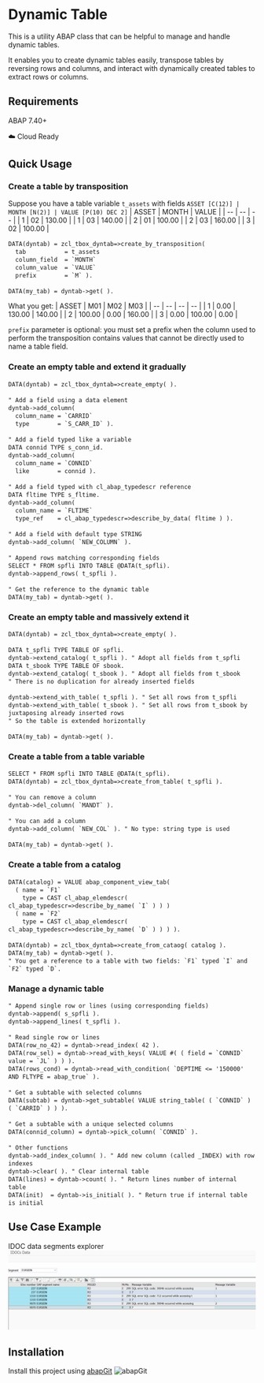 # Dynamic Table

This is a utility ABAP class that can be helpful to manage and handle dynamic tables. 

It enables you to create dynamic tables easily, transpose tables by reversing rows and columns, and interact with dynamically created tables to extract rows or columns.

## Requirements
ABAP 7.40+

☁️ Cloud Ready

## Quick Usage

### Create a table by transposition
Suppose you have a table variable `t_assets` with fields `ASSET [C(12)] | MONTH [N(2)] | VALUE [P(10) DEC 2]`
| ASSET | MONTH | VALUE |
| -- | -- | -- |
| 1 | 02 | 130.00 |
| 1 | 03 | 140.00 |
| 2 | 01 | 100.00 |
| 2 | 03 | 160.00 |
| 3 | 02 | 100.00 |
```abap
DATA(dyntab) = zcl_tbox_dyntab=>create_by_transposition(
  tab           = t_assets
  column_field  = `MONTH`
  column_value  = `VALUE`
  prefix        = `M` ).

DATA(my_tab) = dyntab->get( ).
```
What you get:
| ASSET | M01 | M02 | M03 |
| -- | -- | -- | -- |
| 1 | 0.00 | 130.00 | 140.00 |
| 2 | 100.00 | 0.00 | 160.00 |
| 3 | 0.00 | 100.00 | 0.00 |

`prefix` parameter is optional: you must set a prefix when the column used to perform the transposition contains values that cannot be directly used to name a table field.

### Create an empty table and extend it gradually
```abap
DATA(dyntab) = zcl_tbox_dyntab=>create_empty( ).

" Add a field using a data element
dyntab->add_column(
  column_name = `CARRID`
  type        = `S_CARR_ID` ).

" Add a field typed like a variable
DATA connid TYPE s_conn_id.
dyntab->add_column(
  column_name = `CONNID`
  like        = connid ).

" Add a field typed with cl_abap_typedescr reference
DATA fltime TYPE s_fltime.
dyntab->add_column(
  column_name = `FLTIME`
  type_ref    = cl_abap_typedescr=>describe_by_data( fltime ) ).

" Add a field with default type STRING
dyntab->add_column( `NEW_COLUMN` ).

" Append rows matching corresponding fields
SELECT * FROM spfli INTO TABLE @DATA(t_spfli).
dyntab->append_rows( t_spfli ).

" Get the reference to the dynamic table
DATA(my_tab) = dyntab->get( ).
```

### Create an empty table and massively extend it
```abap
DATA(dyntab) = zcl_tbox_dyntab=>create_empty( ).

DATA t_spfli TYPE TABLE OF spfli.
dyntab->extend_catalog( t_spfli ). " Adopt all fields from t_spfli
DATA t_sbook TYPE TABLE OF sbook.
dyntab->extend_catalog( t_sbook ). " Adopt all fields from t_sbook
" There is no duplication for already inserted fields

dyntab->extend_with_table( t_spfli ). " Set all rows from t_spfli
dyntab->extend_with_table( t_sbook ). " Set all rows from t_sbook by juxtaposing already inserted rows
" So the table is extended horizontally

DATA(my_tab) = dyntab->get( ).
```

### Create a table from a table variable
```abap
SELECT * FROM spfli INTO TABLE @DATA(t_spfli).
DATA(dyntab) = zcl_tbox_dyntab=>create_from_table( t_spfli ).

" You can remove a column
dyntab->del_column( `MANDT` ).

" You can add a column
dyntab->add_column( `NEW_COL` ). " No type: string type is used

DATA(my_tab) = dyntab->get( ).
```

### Create a table from a catalog
```abap
DATA(catalog) = VALUE abap_component_view_tab(
  ( name = `F1`
    type = CAST cl_abap_elemdescr( cl_abap_typedescr=>describe_by_name( `I` ) ) )
  ( name = `F2`
    type = CAST cl_abap_elemdescr( cl_abap_typedescr=>describe_by_name( `D` ) ) ) ).

DATA(dyntab) = zcl_tbox_dyntab=>create_from_cataog( catalog ).
DATA(my_tab) = dyntab->get( ).
" You get a reference to a table with two fields: `F1` typed `I` and `F2` typed `D`.
```

### Manage a dynamic table
```abap
" Append single row or lines (using corresponding fields)
dyntab->append( s_spfli ).
dyntab->append_lines( t_spfli ).

" Read single row or lines
DATA(row_no_42) = dyntab->read_index( 42 ).
DATA(row_sel) = dyntab->read_with_keys( VALUE #( ( field = `CONNID` value = `JL` ) ) ).
DATA(rows_cond) = dyntab->read_with_condition( `DEPTIME <= '150000' AND FLTYPE = abap_true` ).

" Get a subtable with selected columns
DATA(subtab) = dyntab->get_subtable( VALUE string_table( ( `CONNID` ) ( `CARRID` ) ) ).

" Get a subtable with a unique selected columns
DATA(connid_column) = dyntab->pick_column( `CONNID` ).

" Other functions
dyntab->add_index_column( ). " Add new column (called _INDEX) with row indexes
dyntab->clear( ). " Clear internal table
DATA(lines) = dyntab->count( ). " Return lines number of internal table
DATA(init)  = dyntab->is_initial( ). " Return true if internal table is initial
```

## Use Case Example
IDOC data segments explorer
![](docs/idoc_dyn.gif)

## Installation
Install this project using [abapGit](https://abapgit.org/) ![abapGit](https://docs.abapgit.org/img/favicon.png)
